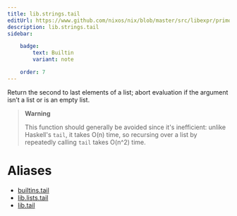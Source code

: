 ```yaml
---
title: lib.strings.tail
editUrl: https://www.github.com/nixos/nix/blob/master/src/libexpr/primops.cc
description: lib.strings.tail
sidebar:

    badge:
        text: Builtin
        variant: note

    order: 7
---
```


Return the second to last elements of a list; abort evaluation if
the argument isn’t a list or is an empty list.

> **Warning**
>
> This function should generally be avoided since it's inefficient:
> unlike Haskell's `tail`, it takes O(n) time, so recursing over a
> list by repeatedly calling `tail` takes O(n^2) time.


# Aliases

- [builtins.tail](./reference/builtins/builtins-tail)
- [lib.lists.tail](./reference/lib/lists/lib-lists-tail)
- [lib.tail](./reference/lib/lib-tail)


